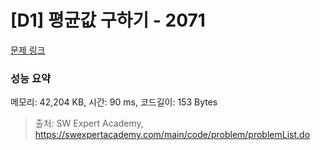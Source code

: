 # [D1] 평균값 구하기 - 2071 

[문제 링크](https://swexpertacademy.com/main/code/problem/problemDetail.do?contestProbId=AV5QRnJqA5cDFAUq) 

### 성능 요약

메모리: 42,204 KB, 시간: 90 ms, 코드길이: 153 Bytes



> 출처: SW Expert Academy, https://swexpertacademy.com/main/code/problem/problemList.do